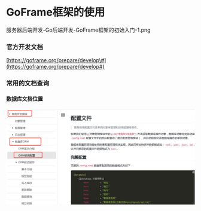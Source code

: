 # GoFrame框架的使用

服务器后端开发-Go后端开发-GoFrame框架的初始入门-1.png

### 官方开发文档

[https://goframe.org/prepare/develop\#](https://goframe.org/prepare/develop#)

### 常用的文档查询

#### 数据库文档位置
![](/assets/服务器后端开发-Go后端开发-GoFrame框架的初始入门-1.png)






